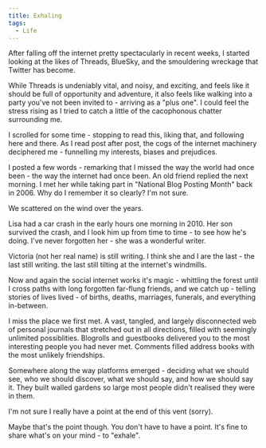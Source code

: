 ```yaml
---
title: Exhaling
tags:
  - Life
---
```


After falling off the internet pretty spectacularly in recent weeks, I started looking at the likes of Threads, BlueSky, and the smouldering wreckage that Twitter has become.

While Threads is undeniably vital, and noisy, and exciting, and feels like it should be full of opportunity and adventure, it also feels like walking into a party you've not been invited to - arriving as a "plus one". I could feel the stress rising as I tried to catch a little of the  cacophonous chatter surrounding me.

I scrolled for some time - stopping to read this, liking that, and following here and there. As I read post after post, the cogs of the internet machinery deciphered me - funnelling my interests, biases and prejudices.

I posted a few words - remarking that I missed the way the world had once been - the way the internet had once been. An old friend replied the next morning. I met her while taking part in "National Blog Posting Month" back in 2006. Why do I remember it so clearly? I'm not sure.

We scattered on the wind over the years.

Lisa had a car crash in the early hours one morning in 2010. Her son survived the crash, and I look him up from time to time - to see how he's doing. I've never forgotten her - she was a wonderful writer.

Victoria (not her real name) is still writing. I think she and I are the last - the last still writing. the last still tilting at the internet's windmills.

Now and again the social internet works it's magic - whittling the forest until I cross paths with long forgotten far-flung friends, and we catch up - telling stories of lives lived - of births, deaths, marriages, funerals, and everything in-between.

I miss the place we first met. A vast, tangled, and largely disconnected web of personal journals that stretched out in all directions, filled with seemingly unlimited possiblities. Blogrolls and guestbooks delivered you to the most interesting people you had never met. Comments filled address books with the most unlikely friendships.

Somewhere along the way platforms emerged - deciding what we should see, who we should discover, what we should say, and how we should say it. They built walled gardens so large most people didn't realised they were in them.

I'm not sure I really have a point at the end of this vent (sorry).

Maybe that's the point though. You don't have to have a point. It's fine to share what's on your mind - to "exhale".